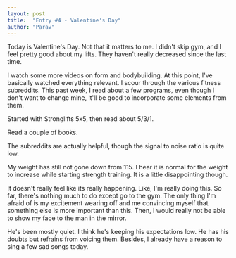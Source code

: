```yaml
---
layout: post
title:  "Entry #4 - Valentine's Day"
author: "Parav"
---
```


Today is Valentine's Day. Not that it matters to me. I didn't skip gym, and I feel pretty good about my lifts. They haven't really decreased since the last time. 

I watch some more videos on form and bodybuilding. At this point, I've basically watched everything relevant. I scour through the various fitness subreddits. This past week, I read about a few programs, even though I don't want to change mine, it'll be good to incorporate some elements from them.

Started with Stronglifts 5x5, then read about 5/3/1. 

Read a couple of books.

The subreddits are actually helpful, though the signal to noise ratio is quite low. 

My weight has still not gone down from 115. I hear it is normal for the weight to increase while starting strength training. It is a little disappointing though. 

It doesn't really feel like its really happening. Like, I'm really doing this. So far, there's nothing much to do except go to the gym. The only thing I'm afraid of is my excitement wearing off and me convincing myself that something else is more important than this. Then, I would really not be able to show my face to the man in the mirror.

He's been mostly quiet. I think he's keeping his expectations low. He has his doubts but refrains from voicing them. Besides, I already have a reason to sing a few sad songs today.
